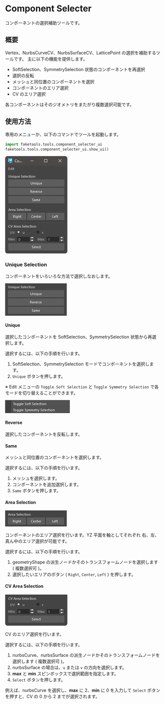 # Component Selecter

コンポーネントの選択補助ツールです。

## 概要

Vertex、NurbsCurveCV、NurbsSurfaceCV、LatticePoint の選択を補助するツールです。
主に以下の機能を提供します。

- SoftSelection、SymmetrySelection 状態のコンポーネントを再選択
- 選択の反転
- メッシュと同位置のコンポーネントを選択
- コンポーネントのエリア選択
- CV のエリア選択

各コンポーネントはそのジオメトリをまたがり複数選択可能です。

## 使用方法

専用のメニューか、以下のコマンドでツールを起動します。

```python
import faketools.tools.component_selecter_ui
faketools.tools.component_selecter_ui.show_ui()
```

![image001](images/component_selecter/image001.png)

### Unique Selection

コンポーネントをいろいろな方法で選択しなおします。

![image002](images/component_selecter/image002.png)

#### Unique

選択したコンポーネントを SoftSelection、SymmetrySelection 状態から再選択します。

選択するには、以下の手順を行います。

1. SoftSelection、SymmetrySelection モードでコンポーネントを選択します。
2. `Unique` ボタンを押します。

※ Edit メニューの `Toggle Soft Selection` と `Toggle Symmetry Selection` で各モードを切り替えることができます。

![image005](images/component_selecter/image005.png)

#### Reverse

選択したコンポーネントを反転します。

#### Same

メッシュと同位置のコンポーネントを選択します。

選択するには、以下の手順を行います。

1. メッシュを選択します。
2. コンポーネントを追加選択します。
3. `Same` ボタンを押します。

#### Area Selection

![image003](images/component_selecter/image003.png)

コンポーネントのエリア選択を行います。YZ 平面を軸としてそれぞれ 右、左、真ん中のエリア選択が可能です。

選択するには、以下の手順を行います。

1. geometryShape の派生ノードかそのトランスフォームノードを選択します ( 複数選択可 )。
2. 選択したいエリアのボタン ( `Right`, `Center`, `Left` ) を押します。

#### CV Area Selection

![image004](images/component_selecter/image004.png)

CV のエリア選択を行います。

選択するには、以下の手順を行います。

1. nurbsCurve、nurbsSurface の派生ノードかそのトランスフォームノードを選択します ( 複数選択可 )。
2. nurbsSurface の場合は、`u` または `v` の方向を選択します。
3. **max** と **min** スピンボックスで選択範囲を指定します。
4. `Select` ボタンを押します。

例えば、nurbsCurve を選択し、**max** に 2、**min** に 0 を入力して `Select` ボタンを押すと、CV の 0 から 2 までが選択されます。


